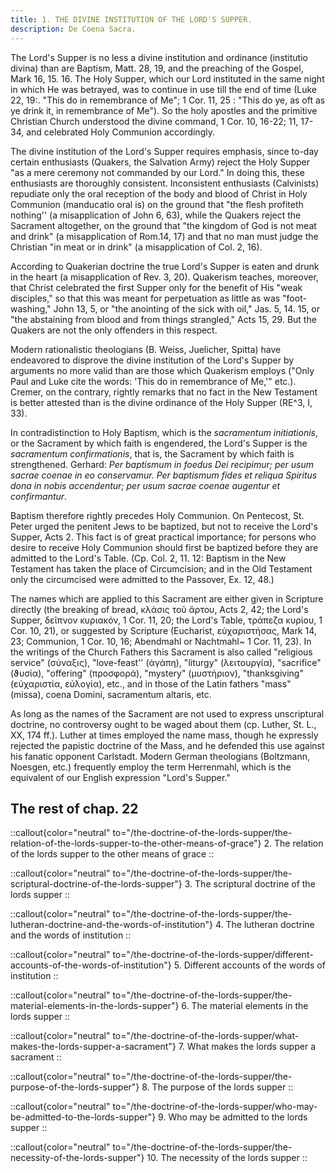 ```yaml
---
title: 1. THE DIVINE INSTITUTION OF THE LORD'S SUPPER.
description: De Coena Sacra.
---
```


The Lord's Supper is no less a divine institution and ordinance (institutio divina) than are Baptism, Matt. 28, 19, and the preaching of the Gospel, Mark 16, 15. 16. The Holy Supper, which our Lord instituted in the same night in which He was betrayed, was to continue in use till the end of time (Luke 22, 19:. "This do in remembrance of Me"; 1 Cor. 11, 25 : "This do ye, as oft as ye drink it, in remembrance of Me"). So the holy apostles and the primitive Christian Church understood the divine command, 1 Cor. 10, 16-22; 11, 17-34, and celebrated Holy Communion accordingly.

The divine institution of the Lord's Supper requires emphasis, since to-day certain enthusiasts (Quakers, the Salvation Army) reject the Holy Supper "as a mere ceremony not commanded by our Lord." In doing this, these enthusiasts are thoroughly consistent. Inconsistent enthusiasts (Calvinists) repudiate only the oral reception of the body and blood of Christ in Holy Communion (manducatio oral is) on the ground that "the flesh profiteth nothing'' (a misapplication of John 6, 63), while the Quakers reject the Sacrament altogether, on the ground that "the kingdom of God is not meat and drink" (a misapplication of Rom.14, 17) and that no man must judge the Christian "in meat or in drink" (a misapplication of Col. 2, 16).

According to Quakerian doctrine the true Lord's Supper is eaten and drunk in the heart (a misapplication of Rev. 3, 20). Quakerism teaches, moreover, that Christ celebrated the first Supper only for the benefit of His "weak disciples," so that this was meant for perpetuation as little as was "foot-washing," John 13, 5, or "the anointing of the sick with oil," Jas. 5, 14. 15, or "the abstaining from blood and from things strangled," Acts 15, 29. But the Quakers are not the only offenders in this respect.

Modern rationalistic theologians (B. Weiss, Juelicher, Spitta) have endeavored to disprove the divine institution of the Lord's Supper by arguments no more valid than are those which Quakerism employs ("Only Paul and Luke cite the words: 'This do in remembrance of Me,'" etc.). Cremer, on the contrary, rightly remarks that no fact in the New Testament is better attested than is the divine ordinance of the Holy Supper (RE^3, I, 33).

In contradistinction to Holy Baptism, which is the _sacramentum initiationis_, or the Sacrament by which faith is engendered, the Lord's Supper is the _sacramentum confirmationis_, that is, the Sacrament by which faith is strengthened. Gerhard: _Per baptismum in foedus Dei recipimur; per usum sacrae coenae in eo conservamur. Per baptismum fides et reliqua Spiritus dona in nobis accendentur; per usum sacrae coenae augentur et confirmantur_.

Baptism therefore rightly precedes Holy Communion. On Pentecost, St. Peter urged the penitent Jews to be baptized, but not to receive the Lord's Supper, Acts 2. This fact is of great practical importance; for persons who desire to receive Holy Communion should first be baptized before they are admitted to the Lord's Table. (Cp. Col. 2, 11. 12: Baptism in the New Testament has taken the place of Circumcision; and in the Old Testament only the circumcised were admitted to the Passover, Ex. 12, 48.)

The names which are applied to this Sacrament are either given in Scripture directly (the breaking of bread, κλάσις τοῦ ἄρτου, Acts 2, 42; the Lord's Supper, δεῖπνον κυριακόν, 1 Cor. 11, 20; the Lord's Table, τράπεζα κυρίου, 1 Cor. 10, 21), or suggested by Scripture (Eucharist, εὐχαριστήσας, Mark 14, 23; Communion, 1 Cor. 10, 16; Abendmahl or Nachtmahl~ 1 Cor. 11, 23). In the writings of the Church Fathers this Sacrament is also called "religious service" (σύναξις), "love-feast'' (ἀγάπη), "liturgy" (λειτουργία), "sacrifice" (ϑυσία), "offering" (προσφορά), "mystery" (μυστήριον), "thanksgiving" (εὐχαριστία, εὐλογία), etc., and in those of the Latin fathers "mass" (missa), coena Domini, sacramentum altaris, etc.

As long as the names of the Sacrament are not used to express unscriptural doctrine, no controversy ought to be waged about them (cp. Luther, St. L., XX, 174 ff.). Luther at times employed the name mass, though he expressly rejected the papistic doctrine of the Mass, and he defended this use against his fanatic opponent Carlstadt. Modern German theologians (Boltzmann, Noesgen, etc.) frequently employ the term Herrenmahl, which is the equivalent of our English expression "Lord's Supper."

## The rest of chap. 22

::callout{color="neutral" to="/the-doctrine-of-the-lords-supper/the-relation-of-the-lords-supper-to-the-other-means-of-grace"}
2. The relation of the lords supper to the other means of grace
::

::callout{color="neutral" to="/the-doctrine-of-the-lords-supper/the-scriptural-doctrine-of-the-lords-supper"}
3. The scriptural doctrine of the lords supper
::

::callout{color="neutral" to="/the-doctrine-of-the-lords-supper/the-lutheran-doctrine-and-the-words-of-institution"}
4. The lutheran doctrine and the words of institution
::

::callout{color="neutral" to="/the-doctrine-of-the-lords-supper/different-accounts-of-the-words-of-institution"}
5. Different accounts of the words of institution
::

::callout{color="neutral" to="/the-doctrine-of-the-lords-supper/the-material-elements-in-the-lords-supper"}
6. The material elements in the lords supper
::

::callout{color="neutral" to="/the-doctrine-of-the-lords-supper/what-makes-the-lords-supper-a-sacrament"}
7. What makes the lords supper a sacrament
::

::callout{color="neutral" to="/the-doctrine-of-the-lords-supper/the-purpose-of-the-lords-supper"}
8. The purpose of the lords supper
::

::callout{color="neutral" to="/the-doctrine-of-the-lords-supper/who-may-be-admitted-to-the-lords-supper"}
9. Who may be admitted to the lords supper
::

::callout{color="neutral" to="/the-doctrine-of-the-lords-supper/the-necessity-of-the-lords-supper"}
10.  The necessity of the lords supper
::
